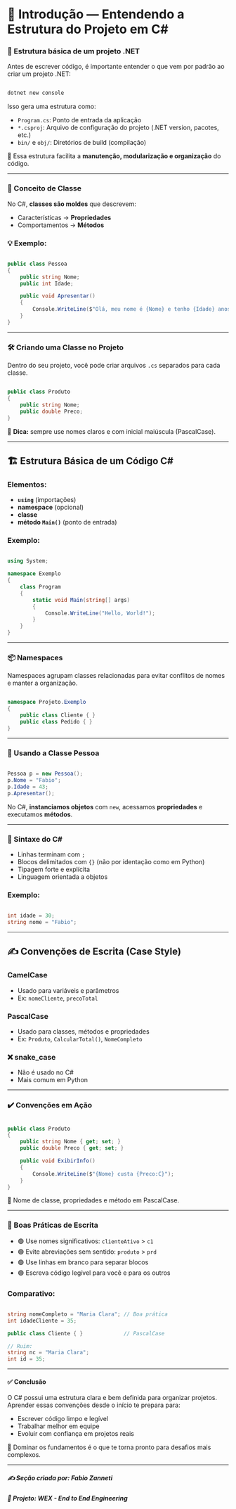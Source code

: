 # 🧱 Introdução — Entendendo a Estrutura do Projeto em C#

### 📁 Estrutura básica de um projeto .NET

Antes de escrever código, é importante entender o que vem por padrão ao criar um projeto .NET:

```bash

dotnet new console

```

Isso gera uma estrutura como:

* `Program.cs`: Ponto de entrada da aplicação
* `*.csproj`: Arquivo de configuração do projeto (.NET version, pacotes, etc.)
* `bin/` e `obj/`: Diretórios de build (compilação)

🎯 Essa estrutura facilita a **manutenção, modularização e organização** do código.

---

### 🧩 Conceito de Classe

No C#, **classes são moldes** que descrevem:

* Características → **Propriedades**
* Comportamentos → **Métodos**

### 💡 Exemplo:

```csharp

public class Pessoa
{
    public string Nome;
    public int Idade;

    public void Apresentar()
    {
        Console.WriteLine($"Olá, meu nome é {Nome} e tenho {Idade} anos.");
    }
}

```

---

### 🛠️ Criando uma Classe no Projeto

Dentro do seu projeto, você pode criar arquivos `.cs` separados para cada classe.

```csharp

public class Produto
{
    public string Nome;
    public double Preco;
}

```

🎯 **Dica:** sempre use nomes claros e com inicial maiúscula (PascalCase).

---

## 🏗️ Estrutura Básica de um Código C\#

### Elementos:

* **`using`** (importações)
* **namespace** (opcional)
* **classe**
* **método `Main()`** (ponto de entrada)

### Exemplo:

```csharp

using System;

namespace Exemplo
{
    class Program
    {
        static void Main(string[] args)
        {
            Console.WriteLine("Hello, World!");
        }
    }
}

```

---

### 📦 Namespaces

Namespaces agrupam classes relacionadas para evitar conflitos de nomes e manter a organização.

```csharp

namespace Projeto.Exemplo
{
    public class Cliente { }
    public class Pedido { }
}

```

---

### 🧪 Usando a Classe Pessoa

```csharp

Pessoa p = new Pessoa();
p.Nome = "Fabio";
p.Idade = 43;
p.Apresentar();

```

No C#, **instanciamos objetos** com `new`, acessamos **propriedades** e executamos **métodos**.

---

### 🧬 Sintaxe do C\#

* Linhas terminam com `;`
* Blocos delimitados com `{}` (não por identação como em Python)
* Tipagem forte e explícita
* Linguagem orientada a objetos

### Exemplo:

```csharp

int idade = 30;
string nome = "Fabio";

```

---

## ✍️ Convenções de Escrita (Case Style)

### CamelCase

* Usado para variáveis e parâmetros
* Ex: `nomeCliente`, `precoTotal`

### PascalCase

* Usado para classes, métodos e propriedades
* Ex: `Produto`, `CalcularTotal()`, `NomeCompleto`

### ❌ snake\_case

* Não é usado no C#
* Mais comum em Python

---

### ✔️ Convenções em Ação

```csharp

public class Produto
{
    public string Nome { get; set; }
    public double Preco { get; set; }

    public void ExibirInfo()
    {
        Console.WriteLine($"{Nome} custa {Preco:C}");
    }
}

```

🎯 Nome de classe, propriedades e método em PascalCase.

---

### 🧹 Boas Práticas de Escrita

* 🟢 Use nomes significativos: `clienteAtivo` > `c1`
* 🟢 Evite abreviações sem sentido: `produto` > `prd`
* 🟢 Use linhas em branco para separar blocos
* 🟢 Escreva código legível para você e para os outros

### Comparativo:

```csharp

string nomeCompleto = "Maria Clara"; // Boa prática
int idadeCliente = 35;

public class Cliente { }             // PascalCase

// Ruim:
string nc = "Maria Clara";
int id = 35;

```

---

#### ✅ Conclusão

O C# possui uma estrutura clara e bem definida para organizar projetos. Aprender essas convenções desde o início te prepara para:

* Escrever código limpo e legível
* Trabalhar melhor em equipe
* Evoluir com confiança em projetos reais

📌 Dominar os fundamentos é o que te torna pronto para desafios mais complexos.

---

##### ✍️ **Seção criada por:** *Fabio Zanneti*
##### 🎯 Projeto: **WEX - End to End Engineering**